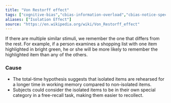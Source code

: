 ```yaml
---
title: "Von Restorff effect"
tags: ["cognitive-bias","cbias-information-overload","cbias-notice-specific"]
aliases: ["Isolation Effect"]
source: "https://en.wikipedia.org/wiki/Von_Restorff_effect"
---
```


If there are multiple similar stimuli, we remember the one that differs from the rest. For example, if a person examines a shopping list with one item highlighted in bright green, he or she will be more likely to remember the highlighted item than any of the others.

### Cause

- The total-time hypothesis suggests that isolated items are rehearsed for a longer time in working memory compared to non-isolated items.
- Subjects could consider the isolated items to be in their own special category in a free-recall task, making them easier to recollect.
